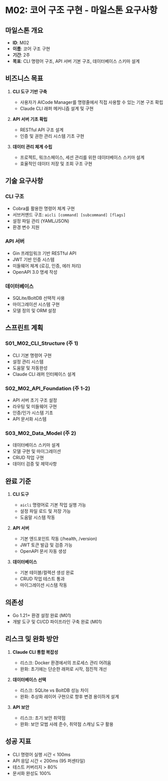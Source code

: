 # M02: 코어 구조 구현 - 마일스톤 요구사항

## 마일스톤 개요

- **ID**: M02
- **이름**: 코어 구조 구현
- **기간**: 2주
- **목표**: CLI 명령어 구조, API 서버 기본 구조, 데이터베이스 스키마 설계

## 비즈니스 목표

1. **CLI 도구 기반 구축**
   - 사용자가 AICode Manager를 명령줄에서 직접 사용할 수 있는 기본 구조 확립
   - Claude CLI 래퍼 메커니즘 설계 및 구현

2. **API 서버 기초 확립**
   - RESTful API 구조 설계
   - 인증 및 권한 관리 시스템 기초 구현

3. **데이터 관리 체계 수립**
   - 프로젝트, 워크스페이스, 세션 관리를 위한 데이터베이스 스키마 설계
   - 효율적인 데이터 저장 및 조회 구조 구현

## 기술 요구사항

### CLI 구조
- Cobra를 활용한 명령어 체계 구현
- 서브커맨드 구조: `aicli [command] [subcommand] [flags]`
- 설정 파일 관리 (YAML/JSON)
- 환경 변수 지원

### API 서버
- Gin 프레임워크 기반 RESTful API
- JWT 기반 인증 시스템
- 미들웨어 체계 (로깅, 인증, 에러 처리)
- OpenAPI 3.0 명세 작성

### 데이터베이스
- SQLite/BoltDB 선택적 사용
- 마이그레이션 시스템 구현
- 모델 정의 및 ORM 설정

## 스프린트 계획

### S01_M02_CLI_Structure (주 1)
- CLI 기본 명령어 구현
- 설정 관리 시스템
- 도움말 및 자동완성
- Claude CLI 래퍼 인터페이스 설계

### S02_M02_API_Foundation (주 1-2)
- API 서버 초기 구조 설정
- 라우팅 및 미들웨어 구현
- 인증/인가 시스템 기초
- API 문서화 시스템

### S03_M02_Data_Model (주 2)
- 데이터베이스 스키마 설계
- 모델 구현 및 마이그레이션
- CRUD 작업 구현
- 데이터 검증 및 제약사항

## 완료 기준

1. **CLI 도구**
   - `aicli` 명령어로 기본 작업 실행 가능
   - 설정 파일 로드 및 저장 가능
   - 도움말 시스템 작동

2. **API 서버**
   - 기본 엔드포인트 작동 (/health, /version)
   - JWT 토큰 발급 및 검증 가능
   - OpenAPI 문서 자동 생성

3. **데이터베이스**
   - 기본 테이블/컬렉션 생성 완료
   - CRUD 작업 테스트 통과
   - 마이그레이션 시스템 작동

## 의존성

- Go 1.21+ 환경 설정 완료 (M01)
- 개발 도구 및 CI/CD 파이프라인 구축 완료 (M01)

## 리스크 및 완화 방안

1. **Claude CLI 통합 복잡성**
   - 리스크: Docker 환경에서의 프로세스 관리 어려움
   - 완화: 초기에는 단순한 래퍼로 시작, 점진적 개선

2. **데이터베이스 선택**
   - 리스크: SQLite vs BoltDB 성능 차이
   - 완화: 추상화 레이어 구현으로 향후 변경 용이하게 설계

3. **API 보안**
   - 리스크: 초기 보안 취약점
   - 완화: 보안 모범 사례 준수, 취약점 스캐닝 도구 활용

## 성공 지표

- CLI 명령어 실행 시간 < 100ms
- API 응답 시간 < 200ms (95 퍼센타일)
- 테스트 커버리지 > 80%
- 문서화 완성도 100%